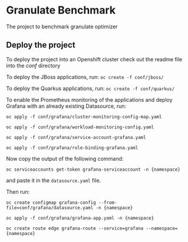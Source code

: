 # Granulate Benchmark

The project to benchmark granulate optimizer

## Deploy the project
To deploy the project into an Openshift cluster check out the readme file into the *conf* directory





To deploy the JBoss applications, run:
`oc create -f conf/jboss/`

To deploy the Quarkus applications, run:
`oc create -f conf/quarkus/`

To enable the Prometheus monitoring of the applications and deploy Grafana with an already existing Datasource, run:

`oc apply -f conf/grafana/cluster-monitoring-config-map.yaml`

`oc apply -f conf/grafana/workload-monitoring-config.yaml`

`oc apply -f conf/grafana/service-account-grafana.yaml`

`oc apply -f conf/grafana/role-binding-grafana.yaml`

Now copy the output of the following command:

`oc serviceaccounts get-token grafana-serviceaccount -n {namespace}`

and paste it in the `datasource.yaml` file.

Then run:

`oc create configmap grafana-config --from-file=conf/grafana/datasource.yaml -n {namespace}`

`oc apply -f conf/grafana/grafana-app.yaml -n {namespace}`

`oc create route edge grafana-route --service=grafana --namespace={namespace}`
